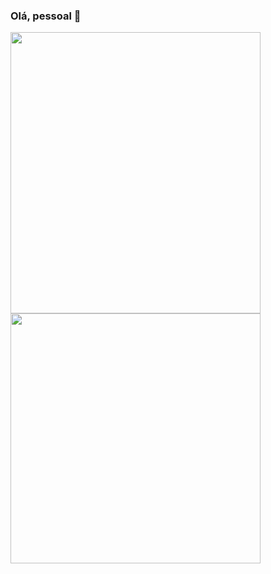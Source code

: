 ### Olá, pessoal 👋

<div style="display: flex align-items: center justify-content: center">
<a align="center" href="https://github.com/anuraghazra/github-readme-stats">
  <img align="center" height=450 width=400 src="https://github-readme-stats.vercel.app/api?username=evertonpsantos&show_icons=true&theme=vision-friendly-dark" />
</a>
<a align="center" href="https://github.com/anuraghazra/convoychat">
  <img align="center" height=400 width=400 src="https://github-readme-stats.vercel.app/api/top-langs/?username=evertonpsantos&layout=compact&theme=vision-friendly-dark" />
</a>
</div>
